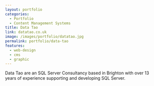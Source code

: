 ```yaml
---
layout: portfolio
categories: 
  - Portfolio
  - Content Management Systems
title: Data Tao
link: datatao.co.uk
image: /images/portfolio/datatao.jpg
permalink: portfolio/data-tao
features:
  - web-design
  - cms
  - graphic
---
```


Data Tao are an SQL Server Consultancy based in Brighton with over 13 years of experience supporting and developing SQL Server.
